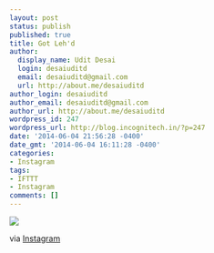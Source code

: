 ```yaml
---
layout: post
status: publish
published: true
title: Got Leh'd
author:
  display_name: Udit Desai
  login: desaiuditd
  email: desaiuditd@gmail.com
  url: http://about.me/desaiuditd
author_login: desaiuditd
author_email: desaiuditd@gmail.com
author_url: http://about.me/desaiuditd
wordpress_id: 247
wordpress_url: http://blog.incognitech.in/?p=247
date: '2014-06-04 21:56:28 -0400'
date_gmt: '2014-06-04 16:11:28 -0400'
categories:
- Instagram
tags:
- IFTTT
- Instagram
comments: []
---
```


![](http://scontent-a.cdninstagram.com/hphotos-xpf1/t51.2885-15/10449146_723201424388084_676514306_n.jpg)

via [Instagram](http://ift.tt/1pFtstv)

